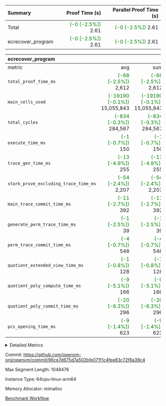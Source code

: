 | Summary | Proof Time (s) | Parallel Proof Time (s) |
|:---|---:|---:|
| Total | <span style='color: green'>(-0 [-2.5%])</span> 2.61 | <span style='color: green'>(-0 [-2.5%])</span> 2.61 |
| ecrecover_program | <span style='color: green'>(-0 [-2.5%])</span> 2.61 | <span style='color: green'>(-0 [-2.5%])</span> 2.61 |


| ecrecover_program |||||
|:---|---:|---:|---:|---:|
|metric|avg|sum|max|min|
| `total_proof_time_ms ` | <span style='color: green'>(-68 [-2.5%])</span> 2,612 | <span style='color: green'>(-68 [-2.5%])</span> 2,612 | <span style='color: green'>(-68 [-2.5%])</span> 2,612 | <span style='color: green'>(-68 [-2.5%])</span> 2,612 |
| `main_cells_used     ` | <span style='color: green'>(-19190 [-0.1%])</span> 15,055,843 | <span style='color: green'>(-19190 [-0.1%])</span> 15,055,843 | <span style='color: green'>(-19190 [-0.1%])</span> 15,055,843 | <span style='color: green'>(-19190 [-0.1%])</span> 15,055,843 |
| `total_cycles        ` | <span style='color: green'>(-834 [-0.3%])</span> 284,567 | <span style='color: green'>(-834 [-0.3%])</span> 284,567 | <span style='color: green'>(-834 [-0.3%])</span> 284,567 | <span style='color: green'>(-834 [-0.3%])</span> 284,567 |
| `execute_time_ms     ` | <span style='color: green'>(-1 [-0.7%])</span> 150 | <span style='color: green'>(-1 [-0.7%])</span> 150 | <span style='color: green'>(-1 [-0.7%])</span> 150 | <span style='color: green'>(-1 [-0.7%])</span> 150 |
| `trace_gen_time_ms   ` | <span style='color: green'>(-13 [-4.9%])</span> 255 | <span style='color: green'>(-13 [-4.9%])</span> 255 | <span style='color: green'>(-13 [-4.9%])</span> 255 | <span style='color: green'>(-13 [-4.9%])</span> 255 |
| `stark_prove_excluding_trace_time_ms` | <span style='color: green'>(-54 [-2.4%])</span> 2,207 | <span style='color: green'>(-54 [-2.4%])</span> 2,207 | <span style='color: green'>(-54 [-2.4%])</span> 2,207 | <span style='color: green'>(-54 [-2.4%])</span> 2,207 |
| `main_trace_commit_time_ms` | <span style='color: green'>(-11 [-2.7%])</span> 392 | <span style='color: green'>(-11 [-2.7%])</span> 392 | <span style='color: green'>(-11 [-2.7%])</span> 392 | <span style='color: green'>(-11 [-2.7%])</span> 392 |
| `generate_perm_trace_time_ms` | <span style='color: green'>(-1 [-2.5%])</span> 39 | <span style='color: green'>(-1 [-2.5%])</span> 39 | <span style='color: green'>(-1 [-2.5%])</span> 39 | <span style='color: green'>(-1 [-2.5%])</span> 39 |
| `perm_trace_commit_time_ms` | <span style='color: green'>(-4 [-0.7%])</span> 548 | <span style='color: green'>(-4 [-0.7%])</span> 548 | <span style='color: green'>(-4 [-0.7%])</span> 548 | <span style='color: green'>(-4 [-0.7%])</span> 548 |
| `quotient_extended_view_time_ms` | <span style='color: green'>(-1 [-0.8%])</span> 128 | <span style='color: green'>(-1 [-0.8%])</span> 128 | <span style='color: green'>(-1 [-0.8%])</span> 128 | <span style='color: green'>(-1 [-0.8%])</span> 128 |
| `quotient_poly_compute_time_ms` | <span style='color: green'>(-9 [-5.1%])</span> 166 | <span style='color: green'>(-9 [-5.1%])</span> 166 | <span style='color: green'>(-9 [-5.1%])</span> 166 | <span style='color: green'>(-9 [-5.1%])</span> 166 |
| `quotient_poly_commit_time_ms` | <span style='color: green'>(-20 [-6.3%])</span> 296 | <span style='color: green'>(-20 [-6.3%])</span> 296 | <span style='color: green'>(-20 [-6.3%])</span> 296 | <span style='color: green'>(-20 [-6.3%])</span> 296 |
| `pcs_opening_time_ms ` | <span style='color: green'>(-9 [-1.4%])</span> 623 | <span style='color: green'>(-9 [-1.4%])</span> 623 | <span style='color: green'>(-9 [-1.4%])</span> 623 | <span style='color: green'>(-9 [-1.4%])</span> 623 |



<details>
<summary>Detailed Metrics</summary>

| group | num_segments | keygen_time_ms | commit_exe_time_ms |
| --- | --- | --- | --- |
| ecrecover_program | 1 | 1,024 | 13 | 

| group | air_name | quotient_deg | interactions | constraints |
| --- | --- | --- | --- | --- |
| ecrecover_program | AccessAdapterAir<16> | 2 | 5 | 14 | 
| ecrecover_program | AccessAdapterAir<2> | 2 | 5 | 14 | 
| ecrecover_program | AccessAdapterAir<32> | 2 | 5 | 14 | 
| ecrecover_program | AccessAdapterAir<4> | 2 | 5 | 14 | 
| ecrecover_program | AccessAdapterAir<64> | 2 | 5 | 14 | 
| ecrecover_program | AccessAdapterAir<8> | 2 | 5 | 14 | 
| ecrecover_program | BitwiseOperationLookupAir<8> | 2 | 2 | 4 | 
| ecrecover_program | KeccakVmAir | 2 | 321 | 4,571 | 
| ecrecover_program | MemoryMerkleAir<8> | 2 | 4 | 40 | 
| ecrecover_program | PersistentBoundaryAir<8> | 2 | 3 | 6 | 
| ecrecover_program | PhantomAir | 2 | 3 | 5 | 
| ecrecover_program | Poseidon2PeripheryAir<BabyBearParameters>, 1> | 2 | 1 | 286 | 
| ecrecover_program | ProgramAir | 1 | 1 | 4 | 
| ecrecover_program | RangeTupleCheckerAir<2> | 1 | 1 | 4 | 
| ecrecover_program | Rv32HintStoreAir | 2 | 19 | 35 | 
| ecrecover_program | VariableRangeCheckerAir | 1 | 1 | 4 | 
| ecrecover_program | VmAirWrapper<Rv32BaseAluAdapterAir, BaseAluCoreAir<4, 8> | 2 | 19 | 43 | 
| ecrecover_program | VmAirWrapper<Rv32BaseAluAdapterAir, LessThanCoreAir<4, 8> | 2 | 17 | 39 | 
| ecrecover_program | VmAirWrapper<Rv32BaseAluAdapterAir, ShiftCoreAir<4, 8> | 2 | 23 | 90 | 
| ecrecover_program | VmAirWrapper<Rv32BranchAdapterAir, BranchEqualCoreAir<4> | 2 | 11 | 25 | 
| ecrecover_program | VmAirWrapper<Rv32BranchAdapterAir, BranchLessThanCoreAir<4, 8> | 2 | 13 | 41 | 
| ecrecover_program | VmAirWrapper<Rv32CondRdWriteAdapterAir, Rv32JalLuiCoreAir> | 2 | 10 | 22 | 
| ecrecover_program | VmAirWrapper<Rv32IsEqualModAdapterAir<2, 1, 32, 32>, ModularIsEqualCoreAir<32, 4, 8> | 2 | 25 | 223 | 
| ecrecover_program | VmAirWrapper<Rv32JalrAdapterAir, Rv32JalrCoreAir> | 2 | 16 | 20 | 
| ecrecover_program | VmAirWrapper<Rv32LoadStoreAdapterAir, LoadSignExtendCoreAir<4, 8> | 2 | 18 | 33 | 
| ecrecover_program | VmAirWrapper<Rv32LoadStoreAdapterAir, LoadStoreCoreAir<4> | 2 | 17 | 38 | 
| ecrecover_program | VmAirWrapper<Rv32MultAdapterAir, DivRemCoreAir<4, 8> | 2 | 25 | 88 | 
| ecrecover_program | VmAirWrapper<Rv32MultAdapterAir, MulHCoreAir<4, 8> | 2 | 24 | 38 | 
| ecrecover_program | VmAirWrapper<Rv32MultAdapterAir, MultiplicationCoreAir<4, 8> | 2 | 19 | 26 | 
| ecrecover_program | VmAirWrapper<Rv32RdWriteAdapterAir, Rv32AuipcCoreAir> | 2 | 11 | 15 | 
| ecrecover_program | VmAirWrapper<Rv32VecHeapAdapterAir<1, 2, 2, 32, 32>, FieldExpressionCoreAir> | 2 | 411 | 481 | 
| ecrecover_program | VmAirWrapper<Rv32VecHeapAdapterAir<2, 1, 1, 32, 32>, FieldExpressionCoreAir> | 2 | 156 | 189 | 
| ecrecover_program | VmAirWrapper<Rv32VecHeapAdapterAir<2, 2, 2, 32, 32>, FieldExpressionCoreAir> | 2 | 422 | 456 | 
| ecrecover_program | VmConnectorAir | 2 | 3 | 9 | 

| group | air_name | segment | rows | prep_cols | perm_cols | main_cols | cells |
| --- | --- | --- | --- | --- | --- | --- | --- |
| ecrecover_program | AccessAdapterAir<16> | 0 | 16,384 |  | 24 | 25 | 802,816 | 
| ecrecover_program | AccessAdapterAir<2> | 0 | 256 |  | 24 | 11 | 8,960 | 
| ecrecover_program | AccessAdapterAir<32> | 0 | 8,192 |  | 24 | 41 | 532,480 | 
| ecrecover_program | AccessAdapterAir<4> | 0 | 128 |  | 24 | 13 | 4,736 | 
| ecrecover_program | AccessAdapterAir<8> | 0 | 32,768 |  | 24 | 17 | 1,343,488 | 
| ecrecover_program | BitwiseOperationLookupAir<8> | 0 | 65,536 | 3 | 8 | 2 | 655,360 | 
| ecrecover_program | KeccakVmAir | 0 | 128 |  | 1,288 | 3,164 | 569,856 | 
| ecrecover_program | MemoryMerkleAir<8> | 0 | 4,096 |  | 20 | 32 | 212,992 | 
| ecrecover_program | PersistentBoundaryAir<8> | 0 | 4,096 |  | 12 | 20 | 131,072 | 
| ecrecover_program | PhantomAir | 0 | 64 |  | 12 | 6 | 1,152 | 
| ecrecover_program | Poseidon2PeripheryAir<BabyBearParameters>, 1> | 0 | 4,096 |  | 8 | 300 | 1,261,568 | 
| ecrecover_program | ProgramAir | 0 | 16,384 |  | 8 | 10 | 294,912 | 
| ecrecover_program | RangeTupleCheckerAir<2> | 0 | 524,288 | 2 | 8 | 1 | 4,718,592 | 
| ecrecover_program | Rv32HintStoreAir | 0 | 256 |  | 80 | 32 | 28,672 | 
| ecrecover_program | VariableRangeCheckerAir | 0 | 262,144 | 2 | 8 | 1 | 2,359,296 | 
| ecrecover_program | VmAirWrapper<Rv32BaseAluAdapterAir, BaseAluCoreAir<4, 8> | 0 | 131,072 |  | 80 | 36 | 15,204,352 | 
| ecrecover_program | VmAirWrapper<Rv32BaseAluAdapterAir, LessThanCoreAir<4, 8> | 0 | 2,048 |  | 40 | 37 | 157,696 | 
| ecrecover_program | VmAirWrapper<Rv32BaseAluAdapterAir, ShiftCoreAir<4, 8> | 0 | 16,384 |  | 52 | 53 | 1,720,320 | 
| ecrecover_program | VmAirWrapper<Rv32BranchAdapterAir, BranchEqualCoreAir<4> | 0 | 16,384 |  | 48 | 26 | 1,212,416 | 
| ecrecover_program | VmAirWrapper<Rv32BranchAdapterAir, BranchLessThanCoreAir<4, 8> | 0 | 32,768 |  | 56 | 32 | 2,883,584 | 
| ecrecover_program | VmAirWrapper<Rv32CondRdWriteAdapterAir, Rv32JalLuiCoreAir> | 0 | 8,192 |  | 44 | 18 | 507,904 | 
| ecrecover_program | VmAirWrapper<Rv32IsEqualModAdapterAir<2, 1, 32, 32>, ModularIsEqualCoreAir<32, 4, 8> | 0 | 4,096 |  | 56 | 166 | 909,312 | 
| ecrecover_program | VmAirWrapper<Rv32JalrAdapterAir, Rv32JalrCoreAir> | 0 | 8,192 |  | 36 | 28 | 524,288 | 
| ecrecover_program | VmAirWrapper<Rv32LoadStoreAdapterAir, LoadSignExtendCoreAir<4, 8> | 0 | 4,096 |  | 76 | 35 | 454,656 | 
| ecrecover_program | VmAirWrapper<Rv32LoadStoreAdapterAir, LoadStoreCoreAir<4> | 0 | 131,072 |  | 72 | 40 | 14,680,064 | 
| ecrecover_program | VmAirWrapper<Rv32MultAdapterAir, MulHCoreAir<4, 8> | 0 | 8 |  | 100 | 39 | 1,112 | 
| ecrecover_program | VmAirWrapper<Rv32MultAdapterAir, MultiplicationCoreAir<4, 8> | 0 | 4,096 |  | 80 | 31 | 454,656 | 
| ecrecover_program | VmAirWrapper<Rv32RdWriteAdapterAir, Rv32AuipcCoreAir> | 0 | 4,096 |  | 28 | 21 | 200,704 | 
| ecrecover_program | VmAirWrapper<Rv32VecHeapAdapterAir<1, 2, 2, 32, 32>, FieldExpressionCoreAir> | 0 | 2,048 |  | 828 | 543 | 2,807,808 | 
| ecrecover_program | VmAirWrapper<Rv32VecHeapAdapterAir<2, 1, 1, 32, 32>, FieldExpressionCoreAir> | 0 | 32 |  | 316 | 261 | 18,464 | 
| ecrecover_program | VmAirWrapper<Rv32VecHeapAdapterAir<2, 2, 2, 32, 32>, FieldExpressionCoreAir> | 0 | 1,024 |  | 848 | 619 | 1,502,208 | 
| ecrecover_program | VmConnectorAir | 0 | 2 | 1 | 12 | 4 | 32 | 

| group | segment | trace_gen_time_ms | total_proof_time_ms | total_cycles | total_cells | stark_prove_excluding_trace_time_ms | quotient_poly_compute_time_ms | quotient_poly_commit_time_ms | quotient_extended_view_time_ms | perm_trace_commit_time_ms | pcs_opening_time_ms | main_trace_commit_time_ms | main_cells_used | generate_perm_trace_time_ms | execute_time_ms |
| --- | --- | --- | --- | --- | --- | --- | --- | --- | --- | --- | --- | --- | --- | --- | --- |
| ecrecover_program | 0 | 255 | 2,612 | 284,567 | 56,184,959 | 2,207 | 166 | 296 | 128 | 548 | 623 | 392 | 15,055,843 | 39 | 150 | 

</details>


Commit: https://github.com/openvm-org/openvm/commit/96ce7d675d7a502bfe071f1c4fee83c72f8a39c4

Max Segment Length: 1048476

Instance Type: 64cpu-linux-arm64

Memory Allocator: mimalloc

[Benchmark Workflow](https://github.com/openvm-org/openvm/actions/runs/12960931979)
